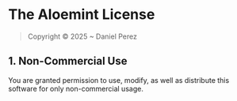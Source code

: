 # The Aloemint License
> Copyright © 2025 ~ Daniel Perez
## 1. Non-Commercial Use
You are granted permission to use, modify, as well as distribute this software for only non-commercial usage.
